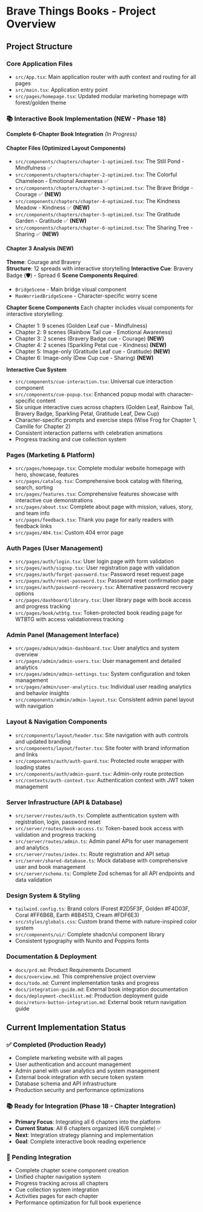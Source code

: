 # Brave Things Books - Project Overview

## Project Structure

### Core Application Files
- `src/App.tsx`: Main application router with auth context and routing for all pages
- `src/main.tsx`: Application entry point
- `src/pages/homepage.tsx`: Updated modular marketing homepage with forest/golden theme

### 📚 Interactive Book Implementation (NEW - Phase 18)
**Complete 6-Chapter Book Integration** *(In Progress)*

#### Chapter Files (Optimized Layout Components)
- `src/components/chapters/chapter-1-optimized.tsx`: The Still Pond - Mindfulness ✅
- `src/components/chapters/chapter-2-optimized.tsx`: The Colorful Chameleon - Emotional Awareness ✅ 
- `src/components/chapters/chapter-3-optimized.tsx`: The Brave Bridge - Courage ✅ **(NEW)**
- `src/components/chapters/chapter-4-optimized.tsx`: The Kindness Meadow - Kindness ✅ **(NEW)**
- `src/components/chapters/chapter-5-optimized.tsx`: The Gratitude Garden - Gratitude ✅ **(NEW)**
- `src/components/chapters/chapter-6-optimized.tsx`: The Sharing Tree - Sharing ✅ **(NEW)**

#### Chapter 3 Analysis (NEW)
**Theme**: Courage and Bravery  
**Structure**: 12 spreads with interactive storytelling
**Interactive Cue**: Bravery Badge (🛡️) - Spread 6
**Scene Components Required**:
- `BridgeScene` - Main bridge visual component
- `MaxWorriedBridgeScene` - Character-specific worry scene

**Chapter Scene Components**
Each chapter includes visual components for interactive storytelling:
- Chapter 1: 9 scenes (Golden Leaf cue - Mindfulness)
- Chapter 2: 9 scenes (Rainbow Tail cue - Emotional Awareness)  
- Chapter 3: 2 scenes (Bravery Badge cue - Courage) **(NEW)**
- Chapter 4: 2 scenes (Sparkling Petal cue - Kindness) **(NEW)**
- Chapter 5: Image-only (Gratitude Leaf cue - Gratitude) **(NEW)**
- Chapter 6: Image-only (Dew Cup cue - Sharing) **(NEW)**

**Interactive Cue System**
- `src/components/cue-interaction.tsx`: Universal cue interaction component
- `src/components/cue-popup.tsx`: Enhanced popup modal with character-specific content
- Six unique interactive cues across chapters (Golden Leaf, Rainbow Tail, Bravery Badge, Sparkling Petal, Gratitude Leaf, Dew Cup)
- Character-specific prompts and exercise steps (Wise Frog for Chapter 1, Camille for Chapter 2)
- Consistent interaction patterns with celebration animations
- Progress tracking and cue collection system

### Pages (Marketing & Platform)
- `src/pages/homepage.tsx`: Complete modular website homepage with hero, showcase, features
- `src/pages/catalog.tsx`: Comprehensive book catalog with filtering, search, sorting
- `src/pages/features.tsx`: Comprehensive features showcase with interactive cue demonstrations
- `src/pages/about.tsx`: Complete about page with mission, values, story, and team info
- `src/pages/feedback.tsx`: Thank you page for early readers with feedback links
- `src/pages/404.tsx`: Custom 404 error page

### Auth Pages (User Management)
- `src/pages/auth/login.tsx`: User login page with form validation
- `src/pages/auth/signup.tsx`: User registration page with validation
- `src/pages/auth/forgot-password.tsx`: Password reset request page
- `src/pages/auth/reset-password.tsx`: Password reset confirmation page
- `src/pages/auth/password-recovery.tsx`: Alternative password recovery options
- `src/pages/dashboard/library.tsx`: User library page with book access and progress tracking
- `src/pages/book/wtbtg.tsx`: Token-protected book reading page for WTBTG with access validationress tracking

### Admin Panel (Management Interface)
- `src/pages/admin/admin-dashboard.tsx`: User analytics and system overview
- `src/pages/admin/admin-users.tsx`: User management and detailed analytics
- `src/pages/admin/admin-settings.tsx`: System configuration and token management
- `src/pages/admin/user-analytics.tsx`: Individual user reading analytics and behavior insights
- `src/components/admin/admin-layout.tsx`: Consistent admin panel layout with navigation

### Layout & Navigation Components
- `src/components/layout/header.tsx`: Site navigation with auth controls and updated branding
- `src/components/layout/footer.tsx`: Site footer with brand information and links
- `src/components/auth/auth-guard.tsx`: Protected route wrapper with loading states
- `src/components/auth/admin-guard.tsx`: Admin-only route protection
- `src/contexts/auth-context.tsx`: Authentication context with JWT token management

### Server Infrastructure (API & Database)
- `src/server/routes/auth.ts`: Complete authentication system with registration, login, password reset
- `src/server/routes/book-access.ts`: Token-based book access with validation and progress tracking
- `src/server/routes/admin.ts`: Admin panel APIs for user management and analytics
- `src/server/routes/index.ts`: Route registration and API setup
- `src/server/shared-database.ts`: Mock database with comprehensive user and book management
- `src/server/schema.ts`: Complete Zod schemas for all API endpoints and data validation

### Design System & Styling
- `tailwind.config.ts`: Brand colors (Forest #2D5F3F, Golden #F4D03F, Coral #FF6B6B, Earth #8B4513, Cream #FDF6E3)
- `src/styles/globals.css`: Custom brand theme with nature-inspired color system
- `src/components/ui/`: Complete shadcn/ui component library
- Consistent typography with Nunito and Poppins fonts

### Documentation & Deployment
- `docs/prd.md`: Product Requirements Document
- `docs/overview.md`: This comprehensive project overview
- `docs/todo.md`: Current implementation tasks and progress
- `docs/integration-guide.md`: External book integration documentation
- `docs/deployment-checklist.md`: Production deployment guide
- `docs/return-button-integration.md`: External book return navigation guide

## Current Implementation Status

### ✅ Completed (Production Ready)
- Complete marketing website with all pages
- User authentication and account management
- Admin panel with user analytics and system management
- External book integration with secure token system
- Database schema and API infrastructure
- Production security and performance optimizations

### 📚 Ready for Integration (Phase 18 - Chapter Integration)
- **Primary Focus**: Integrating all 6 chapters into the platform
- **Current Status**: All 6 chapters organized (6/6 complete) ✅
- **Next**: Integration strategy planning and implementation
- **Goal**: Complete interactive book reading experience

### 🔄 Pending Integration
- Complete chapter scene component creation
- Unified chapter navigation system
- Progress tracking across all chapters
- Cue collection system integration
- Activities pages for each chapter
- Performance optimization for full book experience
